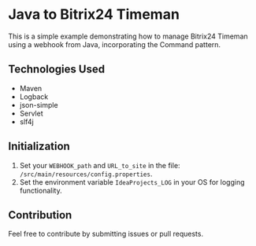 # Java to Bitrix24 Timeman

This is a simple example demonstrating how to manage Bitrix24 Timeman using a webhook from Java, incorporating the
Command pattern.

## Technologies Used

- Maven
- Logback
- json-simple
- Servlet
- slf4j

## Initialization

1. Set your `WEBHOOK_path` and `URL_to_site` in the file: `/src/main/resources/config.properties`.
2. Set the environment variable `IdeaProjects_LOG` in your OS for logging functionality.

## Contribution

Feel free to contribute by submitting issues or pull requests.
